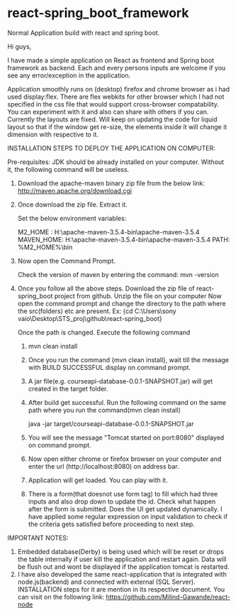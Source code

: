 # react-spring_boot_framework
Normal Application build with react and spring boot.

Hi guys,

I have made a simple application on React as frontend and Spring boot framework as backend.
Each and every persons inputs are welcome if you see any error/exception in the application.

Application smoothly runs on (desktop) firefox and chrome browser as i had used display:flex.
There are flex webkits for other browser which I had not specified in the css file that would support cross-browser
compatability. You can experiment with it and also can share with others if you can.
Currently the layouts are fixed. Will keep on updating the code for liquid layout so that if the window get re-size, the elements
inside it will change it dimension with respective to it.



INSTALLATION STEPS TO DEPLOY THE APPLICATION ON COMPUTER:

Pre-requisites: JDK should be already installed on your computer. Without it, the following command will be useless.

1. Download the apache-maven binary zip file from the below link:
   http://maven.apache.org/download.cgi
   
2. Once download the zip file. Extract it.

   Set the below environment variables:
   
   M2_HOME :   H:\apache-maven-3.5.4-bin\apache-maven-3.5.4
   MAVEN_HOME: H:\apache-maven-3.5.4-bin\apache-maven-3.5.4
   PATH:       %M2_HOME%\bin
   
3. Now open the Command Prompt.
   
   Check the version of maven by entering the command:
   mvn -version

   
 4. Once you follow all the above steps. Download the zip file of react-spring_boot project from github. Unzip the file on your computer
    Now open the command prompt and change the directory to the path where the src(folders) etc are present. 
	Ex: {cd C:\Users\sony vaio\Desktop\STS_proj\github\react-spring_boot}
	
	Once the path is changed. Execute the following command
	1. mvn clean install
	
	2. Once you run the command {mvn clean install}, wait till the message with BUILD SUCCESSFUL display on command prompt.
	3. A jar file(e.g. courseapi-database-0.0.1-SNAPSHOT.jar) will get created in the target folder.
	4. After build get successful. Run the following command on the same path where you run the command(mvn clean install)
	   
	   java -jar target/courseapi-database-0.0.1-SNAPSHOT.jar 
	   
	5. You will see the message "Tomcat started on port:8080" displayed on command prompt.
	6. Now open either chrome or firefox browser on your computer and enter the url (http://localhost:8080) on address bar.
	7. Application will get loaded. You can play with it.
	8. There is a form(that doesnot use form tag) to fill which had three inputs and also drop down to update the id. 
	   Check what happen after the form is submitted. Does the UI get updated 
	   dynamically. I have applied some regular expression on input validation to check if the criteria gets satisfied before proceeding to next step.
	   
	   
IMPORTANT NOTES:
1. Embedded database(Derby) is being used which will be reset or drops the table internally if user kill the application and restart again. 
   Data will be flush out and wont be displayed if the application tomcat is restarted.
2. I have also developed the same react-application that is integrated with node.js(backend) and connected with external (SQL Server). 
   INSTALLATION steps for it are mention in its respective document. You can visit on the following link:
   https://github.com/Milind-Gawande/react-node



	   
	   
	   
